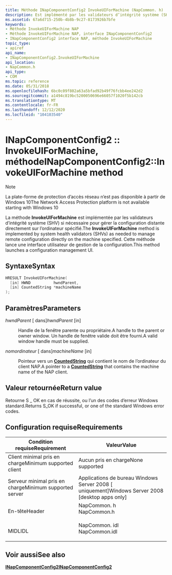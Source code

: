 ```yaml
---
title: Méthode INapComponentConfig2 InvokeUIForMachine (NapCommon. h)
description: Est implémenté par les validateurs d’intégrité système (SHV) si nécessaire pour gérer la configuration distante directement sur l’ordinateur spécifié. Cette méthode lance une interface utilisateur de gestion de la configuration.
ms.assetid: 67a6d715-250b-4b8b-9c27-8173926b7bfe
keywords:
- Méthode InvokeUIForMachine NAP
- Méthode InvokeUIForMachine NAP, interface INapComponentConfig2
- INapComponentConfig2 interface NAP, méthode InvokeUIForMachine
topic_type:
- apiref
api_name:
- INapComponentConfig2.InvokeUIForMachine
api_location:
- NapCommon.h
api_type:
- COM
ms.topic: reference
ms.date: 05/31/2018
ms.openlocfilehash: 6bc0c09f802a63a5bfad92b49f76fcbb4ee242d2
ms.sourcegitcommit: a1494c819bc5200050696e66057f1020f5b142cb
ms.translationtype: MT
ms.contentlocale: fr-FR
ms.lasthandoff: 12/12/2020
ms.locfileid: "104103540"
---
```

# <a name="inapcomponentconfig2invokeuiformachine-method"></a><span data-ttu-id="aec9d-107">INapComponentConfig2 :: InvokeUIForMachine, méthode</span><span class="sxs-lookup"><span data-stu-id="aec9d-107">INapComponentConfig2::InvokeUIForMachine method</span></span>

> [!Note]  
> <span data-ttu-id="aec9d-108">La plate-forme de protection d’accès réseau n’est pas disponible à partir de Windows 10</span><span class="sxs-lookup"><span data-stu-id="aec9d-108">The Network Access Protection platform is not available starting with Windows 10</span></span>

 

<span data-ttu-id="aec9d-109">La méthode **InvokeUIForMachine** est implémentée par les validateurs d’intégrité système (SHV) si nécessaire pour gérer la configuration distante directement sur l’ordinateur spécifié.</span><span class="sxs-lookup"><span data-stu-id="aec9d-109">The **InvokeUIForMachine** method is implemented by system health validators (SHVs) as needed to manage remote configuration directly on the machine specified.</span></span> <span data-ttu-id="aec9d-110">Cette méthode lance une interface utilisateur de gestion de la configuration.</span><span class="sxs-lookup"><span data-stu-id="aec9d-110">This method launches a configuration management UI.</span></span>

## <a name="syntax"></a><span data-ttu-id="aec9d-111">Syntaxe</span><span class="sxs-lookup"><span data-stu-id="aec9d-111">Syntax</span></span>


```C++
HRESULT InvokeUIForMachine(
  [in] HWND          hwndParent,
  [in] CountedString *machineName
);
```



## <a name="parameters"></a><span data-ttu-id="aec9d-112">Paramètres</span><span class="sxs-lookup"><span data-stu-id="aec9d-112">Parameters</span></span>

<dl> <dt>

<span data-ttu-id="aec9d-113">*hwndParent* \[ dans\]</span><span class="sxs-lookup"><span data-stu-id="aec9d-113">*hwndParent* \[in\]</span></span>
</dt> <dd>

<span data-ttu-id="aec9d-114">Handle de la fenêtre parente ou propriétaire.</span><span class="sxs-lookup"><span data-stu-id="aec9d-114">A handle to the parent or owner window.</span></span> <span data-ttu-id="aec9d-115">Un handle de fenêtre valide doit être fourni.</span><span class="sxs-lookup"><span data-stu-id="aec9d-115">A valid window handle must be supplied.</span></span>

</dd> <dt>

<span data-ttu-id="aec9d-116">*nomordinateur* \[ dans\]</span><span class="sxs-lookup"><span data-stu-id="aec9d-116">*machineName* \[in\]</span></span>
</dt> <dd>

<span data-ttu-id="aec9d-117">Pointeur vers un [**CountedString**](/windows/win32/api/naptypes/ns-naptypes-countedstring) qui contient le nom de l’ordinateur du client NAP.</span><span class="sxs-lookup"><span data-stu-id="aec9d-117">A pointer to a [**CountedString**](/windows/win32/api/naptypes/ns-naptypes-countedstring) that contains the machine name of the NAP client.</span></span>

</dd> </dl>

## <a name="return-value"></a><span data-ttu-id="aec9d-118">Valeur retournée</span><span class="sxs-lookup"><span data-stu-id="aec9d-118">Return value</span></span>

<span data-ttu-id="aec9d-119">Retourne S \_ OK en cas de réussite, ou l’un des codes d’erreur Windows standard.</span><span class="sxs-lookup"><span data-stu-id="aec9d-119">Returns S\_OK if successful, or one of the standard Windows error codes.</span></span>

## <a name="requirements"></a><span data-ttu-id="aec9d-120">Configuration requise</span><span class="sxs-lookup"><span data-stu-id="aec9d-120">Requirements</span></span>



| <span data-ttu-id="aec9d-121">Condition requise</span><span class="sxs-lookup"><span data-stu-id="aec9d-121">Requirement</span></span> | <span data-ttu-id="aec9d-122">Valeur</span><span class="sxs-lookup"><span data-stu-id="aec9d-122">Value</span></span> |
|-------------------------------------|------------------------------------------------------------------------------------------|
| <span data-ttu-id="aec9d-123">Client minimal pris en charge</span><span class="sxs-lookup"><span data-stu-id="aec9d-123">Minimum supported client</span></span><br/> | <span data-ttu-id="aec9d-124">Aucun pris en charge</span><span class="sxs-lookup"><span data-stu-id="aec9d-124">None supported</span></span><br/>                                                                |
| <span data-ttu-id="aec9d-125">Serveur minimal pris en charge</span><span class="sxs-lookup"><span data-stu-id="aec9d-125">Minimum supported server</span></span><br/> | <span data-ttu-id="aec9d-126">Applications de bureau Windows Server 2008 \[ uniquement\]</span><span class="sxs-lookup"><span data-stu-id="aec9d-126">Windows Server 2008 \[desktop apps only\]</span></span><br/>                                     |
| <span data-ttu-id="aec9d-127">En-tête</span><span class="sxs-lookup"><span data-stu-id="aec9d-127">Header</span></span><br/>                   | <dl> <span data-ttu-id="aec9d-128"><dt>NapCommon. h</dt></span><span class="sxs-lookup"><span data-stu-id="aec9d-128"><dt>NapCommon.h</dt></span></span> </dl>   |
| <span data-ttu-id="aec9d-129">MIDL</span><span class="sxs-lookup"><span data-stu-id="aec9d-129">IDL</span></span><br/>                      | <dl> <span data-ttu-id="aec9d-130"><dt>NapCommon. idl</dt></span><span class="sxs-lookup"><span data-stu-id="aec9d-130"><dt>NapCommon.idl</dt></span></span> </dl> |



## <a name="see-also"></a><span data-ttu-id="aec9d-131">Voir aussi</span><span class="sxs-lookup"><span data-stu-id="aec9d-131">See also</span></span>

<dl> <dt>

[<span data-ttu-id="aec9d-132">**INapComponentConfig2**</span><span class="sxs-lookup"><span data-stu-id="aec9d-132">**INapComponentConfig2**</span></span>](inapcomponentconfig2.md)
</dt> </dl>

 

 





